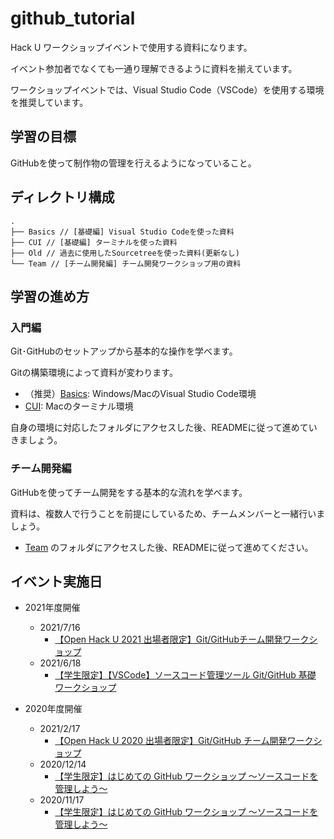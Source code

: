 # github_tutorial
Hack U ワークショップイベントで使用する資料になります。

イベント参加者でなくても一通り理解できるように資料を揃えています。

ワークショップイベントでは、Visual Studio Code（VSCode）を使用する環境を推奨しています。

## 学習の目標
GitHubを使って制作物の管理を行えるようになっていること。

## ディレクトリ構成
```
.
├── Basics // [基礎編] Visual Studio Codeを使った資料
├── CUI // [基礎編] ターミナルを使った資料 
├── Old // 過去に使用したSourcetreeを使った資料(更新なし)
└── Team // [チーム開発編] チーム開発ワークショップ用の資料
```

## 学習の進め方

### 入門編

Git･GitHubのセットアップから基本的な操作を学べます。

Gitの構築環境によって資料が変わります。

- （推奨）[Basics](./Basics): Windows/MacのVisual Studio Code環境 
- [CUI](./CUI): Macのターミナル環境

自身の環境に対応したフォルダにアクセスした後、READMEに従って進めていきましょう。

### チーム開発編

GitHubを使ってチーム開発をする基本的な流れを学べます。

資料は、複数人で行うことを前提にしているため、チームメンバーと一緒行いましょう。

- [Team](./Team) のフォルダにアクセスした後、READMEに従って進めてください。


## イベント実施日

* 2021年度開催
  * 2021/7/16
    * [【Open Hack U 2021 出場者限定】Git/GitHubチーム開発ワークショップ](https://hacku.connpass.com/event/215324/)
  * 2021/6/18
    * [【学生限定】【VSCode】ソースコード管理ツール Git/GitHub 基礎 ワークショップ](https://hacku.connpass.com/event/215318/)

* 2020年度開催
  * 2021/2/17
    * [【Open Hack U 2020 出場者限定】Git/GitHub チーム開発ワークショップ](https://hacku.connpass.com/event/201550/)
  * 2020/12/14
    * [【学生限定】はじめての GitHub ワークショップ 〜ソースコードを管理しよう〜](https://hacku.connpass.com/event/197276/)
  * 2020/11/17
    * [【学生限定】はじめての GitHub ワークショップ 〜ソースコードを管理しよう〜](https://hacku.connpass.com/event/192228/)
